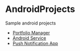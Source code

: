 # AndroidProjects

Sample android projects

- [Portfolio Manager](https://github.com/narottamgoyal/AndroidProjects/tree/master/PortfolioManager)
- [Android Service](https://github.com/narottamgoyal/AndroidProjects/tree/master/AndroidService)
- [Push Notification App](https://github.com/narottamgoyal/AndroidProjects/tree/master/PushNotificationApp)
